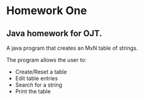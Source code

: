 # Homework One

## Java homework for OJT.

A java program that creates an MxN table of strings.

The program allows the user to:

- Create/Reset a table
- Edit table entries
- Search for a string
- Print the table

